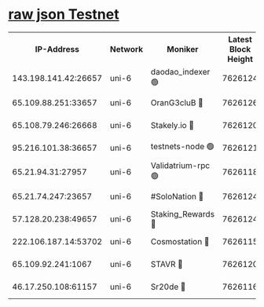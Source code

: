 [raw json Testnet](https://rpc-check.junot.stavr.tech/junot/rpc-junot-result.json)
=


<table><tr><th>IP-Address</th><th>Network</th><th>Moniker</th><th>Latest Block Height</th><th>Earliest Block Height</th><th>Catching Up</th><th>Tx Index</th><th>Voting Power</th><th>Scan Time</th></tr><tr><td>143.198.141.42:26657</td><td>uni-6</td><td>daodao_indexer 🟢</td><td>7626124</td><td>1</td><td>False</td><td>off</td><td>0</td><td>2024-02-02T22:05:06.295150948UTC</td></tr><tr><td>65.109.88.251:33657</td><td>uni-6</td><td>OranG3cluB 🔴</td><td>7626126</td><td>1138541</td><td>False</td><td>on</td><td>11</td><td>2024-02-02T22:05:11.014589842UTC</td></tr><tr><td>65.108.79.246:26668</td><td>uni-6</td><td>Stakely.io 🔴</td><td>7626120</td><td>1570872</td><td>False</td><td>on</td><td>1736167</td><td>2024-02-02T22:04:56.176939404UTC</td></tr><tr><td>95.216.101.38:36657</td><td>uni-6</td><td>testnets-node 🟢</td><td>7626121</td><td>1615130</td><td>False</td><td>on</td><td>0</td><td>2024-02-02T22:04:58.752172801UTC</td></tr><tr><td>65.21.94.31:27957</td><td>uni-6</td><td>Validatrium-rpc 🟢</td><td>7626118</td><td>2943363</td><td>False</td><td>on</td><td>0</td><td>2024-02-02T22:04:51.417845710UTC</td></tr><tr><td>65.21.74.247:23657</td><td>uni-6</td><td>#SoloNation 🔴</td><td>7626124</td><td>5208001</td><td>False</td><td>on</td><td>112</td><td>2024-02-02T22:05:05.318089545UTC</td></tr><tr><td>57.128.20.238:49657</td><td>uni-6</td><td>Staking_Rewards 🔴</td><td>7626124</td><td>6514618</td><td>False</td><td>on</td><td>1008</td><td>2024-02-02T22:05:06.594228098UTC</td></tr><tr><td>222.106.187.14:53702</td><td>uni-6</td><td>Cosmostation 🔴</td><td>7626115</td><td>7473037</td><td>False</td><td>on</td><td>109003</td><td>2024-02-02T22:04:48.964910876UTC</td></tr><tr><td>65.109.92.241:1067</td><td>uni-6</td><td>STAVR 🔴</td><td>7626120</td><td>7502372</td><td>False</td><td>on</td><td>6054</td><td>2024-02-02T22:04:55.824869838UTC</td></tr><tr><td>46.17.250.108:61157</td><td>uni-6</td><td>Sr20de 🔴</td><td>7626116</td><td>7533733</td><td>False</td><td>on</td><td>37</td><td>2024-02-02T22:04:43.471019343UTC</td></tr></table>